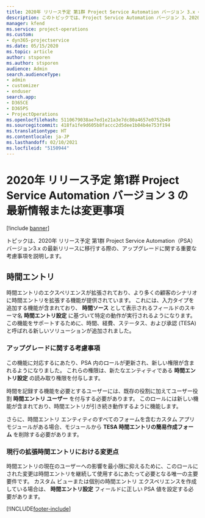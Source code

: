 ```yaml
---
title: 2020年 リリース予定 第1群 Project Service Automation バージョン 3.x の最新情報または変更事項
description: このトピックでは、Project Service Automation バージョン 3、2020年 リリース予定 第1群の新機能と変更点について説明します。
manager: kfend
ms.service: project-operations
ms.custom:
- dyn365-projectservice
ms.date: 05/15/2020
ms.topic: article
author: stsporen
ms.author: stsporen
audience: Admin
search.audienceType:
- admin
- customizer
- enduser
search.app:
- D365CE
- D365PS
- ProjectOperations
ms.openlocfilehash: 5110679038ae7ed1e21a3e7dc80a4657e0752b49
ms.sourcegitcommit: 418fa1fe9d605b8faccc2d5dee1b04b4e753f194
ms.translationtype: HT
ms.contentlocale: ja-JP
ms.lasthandoff: 02/10/2021
ms.locfileid: "5150944"
---
```

# <a name="whats-new-or-changed-in-project-service-automation-version-3-wave-1-2020"></a>2020年 リリース予定 第1群 Project Service Automation バージョン 3 の最新情報または変更事項

[!include [banner](../includes/psa-now-project-operations.md)]

トピックは、2020年 リリース予定 第1群 Project Service Automation（PSA）バージョン3.x の最新リリースに移行する際の、アップグレードに関する重要な考慮事項を説明します。

## <a name="time-entry"></a>時間エントリ
時間エントリのエクスペリエンスが拡張されており、より多くの顧客のシナリオに時間エントリを拡張する機能が提供されています。 これには、入力タイプを追加する機能が含まれており、 **時間ソース** として表示されるフィールドのスキーマ名 **時間エントリ設定** に基づいて特定の動作が実行されるようになります。 この機能をサポートするために、時間、経費、ステータス、および承認 (TESA) と呼ばれる新しいソリューションが追加されました。

### <a name="upgrade-consideration"></a>アップグレードに関する考慮事項
この機能に対応するにあたり、PSA 内のロールが更新され、新しい権限が含まれるようになりました。 これらの権限は、新たなエンティティである **時間エントリ設定** の読み取り権限を付与します。

時間を記録する機能を必要とするユーザーには、既存の役割に加えてユーザー役割 **時間エントリ ユーザー** を付与する必要があります。 このロールには新しい機能が含まれており、時間エントリが引き続き動作するように機能します。

さらに、時間エントリ エンティティのすべてのフォームを含むカスタム アプリ モジュールがある場合、モジュールから **TESA 時間エントリの簡易作成フォーム** を削除する必要があります。

### <a name="currently-extended-time-entry-changes"></a>現行の拡張時間エントリにおける変更点
時間エントリの現在のユーザーへの影響を最小限に抑えるために、このロールにされた変更は時間エントリを継続して使用するにあたって必要となる唯一の主要要件です。 カスタム ビューまたは個別の時間エントリ エクスペリエンスを作成している場合は、 **時間エントリ設定** フィールドに正しい PSA 値を設定する必要があります。


[!INCLUDE[footer-include](../includes/footer-banner.md)]